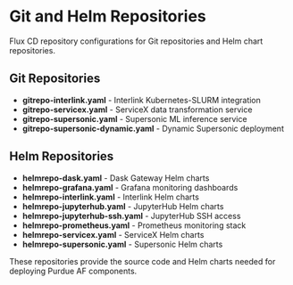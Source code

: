 # Git and Helm Repositories

Flux CD repository configurations for Git repositories and Helm chart repositories.

## Git Repositories

- **gitrepo-interlink.yaml** - Interlink Kubernetes-SLURM integration
- **gitrepo-servicex.yaml** - ServiceX data transformation service
- **gitrepo-supersonic.yaml** - Supersonic ML inference service
- **gitrepo-supersonic-dynamic.yaml** - Dynamic Supersonic deployment

## Helm Repositories

- **helmrepo-dask.yaml** - Dask Gateway Helm charts
- **helmrepo-grafana.yaml** - Grafana monitoring dashboards
- **helmrepo-interlink.yaml** - Interlink Helm charts
- **helmrepo-jupyterhub.yaml** - JupyterHub Helm charts
- **helmrepo-jupyterhub-ssh.yaml** - JupyterHub SSH access
- **helmrepo-prometheus.yaml** - Prometheus monitoring stack
- **helmrepo-servicex.yaml** - ServiceX Helm charts
- **helmrepo-supersonic.yaml** - Supersonic Helm charts

These repositories provide the source code and Helm charts needed for deploying Purdue AF components. 